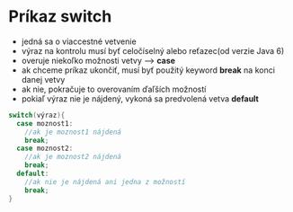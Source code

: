 # Príkaz switch
- jedná sa o viaccestné vetvenie
- výraz na kontrolu musí byť celočíselný alebo reťazec(od verzie Java 6)
- overuje niekoľko možnosti vetvy --> **case**
- ak chceme príkaz ukončiť, musí byť použitý keyword **break** na konci danej vetvy
- ak nie, pokračuje to overovaním ďaľších možností
- pokiaľ výraz nie je nájdený, vykoná sa predvolená vetva **default**
```java
switch(výraz){
  case moznost1:
    //ak je moznost1 nájdená
    break;
  case moznost2: 
    //ak je moznost2 nájdená
    break;
  default:
    //ak nie je nájdená ani jedna z možností
    break;
}
```

